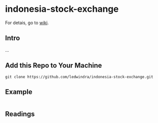 # indonesia-stock-exchange

For detais, go to [wiki](https://github.com/ledwindra/indonesia-stock-exchange/wiki).

## Intro

...

## Add this Repo to Your Machine

```
git clone https://github.com/ledwindra/indonesia-stock-exchange.git
```

## Example

```
```

## Readings